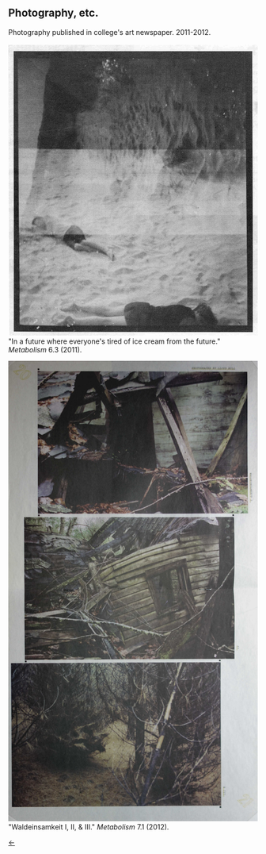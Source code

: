 ## Photography, etc.<br/>

Photography published in college's art newspaper. 2011-2012.<br/>
<br/>
<img src="./images/metabolism-1.jpg"><br/>
"In a future where everyone's tired of ice cream from the future." <i>Metabolism</i> 6.3 (2011).<br/>

<img src="./images/metabolism-2.jpg"><br/>
"Waldeinsamkeit I, II, & III." <i>Metabolism</i> 7.1 (2012).<br/>

[&#8592;](./art)
